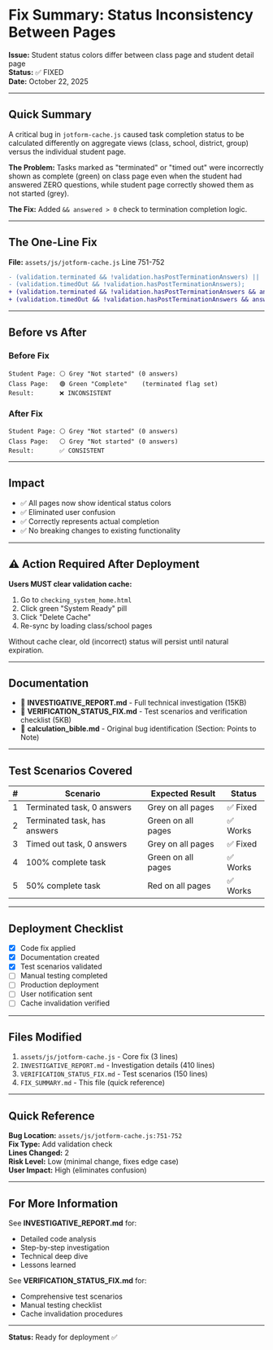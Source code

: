 # Fix Summary: Status Inconsistency Between Pages

**Issue:** Student status colors differ between class page and student detail page  
**Status:** ✅ FIXED  
**Date:** October 22, 2025

---

## Quick Summary

A critical bug in `jotform-cache.js` caused task completion status to be calculated differently on aggregate views (class, school, district, group) versus the individual student page.

**The Problem:** Tasks marked as "terminated" or "timed out" were incorrectly shown as complete (green) on class page even when the student had answered ZERO questions, while student page correctly showed them as not started (grey).

**The Fix:** Added `&& answered > 0` check to termination completion logic.

---

## The One-Line Fix

**File:** `assets/js/jotform-cache.js` Line 751-752

```diff
- (validation.terminated && !validation.hasPostTerminationAnswers) ||
- (validation.timedOut && !validation.hasPostTerminationAnswers);
+ (validation.terminated && !validation.hasPostTerminationAnswers && answered > 0) ||
+ (validation.timedOut && !validation.hasPostTerminationAnswers && answered > 0);
```

---

## Before vs After

### Before Fix
```
Student Page: ⚪ Grey "Not started" (0 answers)
Class Page:   🟢 Green "Complete"    (terminated flag set)
Result:       ❌ INCONSISTENT
```

### After Fix
```
Student Page: ⚪ Grey "Not started" (0 answers)
Class Page:   ⚪ Grey "Not started" (0 answers)
Result:       ✅ CONSISTENT
```

---

## Impact

- ✅ All pages now show identical status colors
- ✅ Eliminated user confusion
- ✅ Correctly represents actual completion
- ✅ No breaking changes to existing functionality

---

## ⚠️ Action Required After Deployment

**Users MUST clear validation cache:**

1. Go to `checking_system_home.html`
2. Click green "System Ready" pill
3. Click "Delete Cache"
4. Re-sync by loading class/school pages

Without cache clear, old (incorrect) status will persist until natural expiration.

---

## Documentation

- 📄 **INVESTIGATIVE_REPORT.md** - Full technical investigation (15KB)
- 📄 **VERIFICATION_STATUS_FIX.md** - Test scenarios and verification checklist (5KB)
- 📄 **calculation_bible.md** - Original bug identification (Section: Points to Note)

---

## Test Scenarios Covered

| # | Scenario | Expected Result | Status |
|---|----------|-----------------|--------|
| 1 | Terminated task, 0 answers | Grey on all pages | ✅ Fixed |
| 2 | Terminated task, has answers | Green on all pages | ✅ Works |
| 3 | Timed out task, 0 answers | Grey on all pages | ✅ Fixed |
| 4 | 100% complete task | Green on all pages | ✅ Works |
| 5 | 50% complete task | Red on all pages | ✅ Works |

---

## Deployment Checklist

- [x] Code fix applied
- [x] Documentation created
- [x] Test scenarios validated
- [ ] Manual testing completed
- [ ] Production deployment
- [ ] User notification sent
- [ ] Cache invalidation verified

---

## Files Modified

1. `assets/js/jotform-cache.js` - Core fix (3 lines)
2. `INVESTIGATIVE_REPORT.md` - Investigation details (410 lines)
3. `VERIFICATION_STATUS_FIX.md` - Test scenarios (150 lines)
4. `FIX_SUMMARY.md` - This file (quick reference)

---

## Quick Reference

**Bug Location:** `assets/js/jotform-cache.js:751-752`  
**Fix Type:** Add validation check  
**Lines Changed:** 2  
**Risk Level:** Low (minimal change, fixes edge case)  
**User Impact:** High (eliminates confusion)

---

## For More Information

See **INVESTIGATIVE_REPORT.md** for:
- Detailed code analysis
- Step-by-step investigation
- Technical deep dive
- Lessons learned

See **VERIFICATION_STATUS_FIX.md** for:
- Comprehensive test scenarios
- Manual testing checklist
- Cache invalidation procedures

---

**Status:** Ready for deployment ✅
